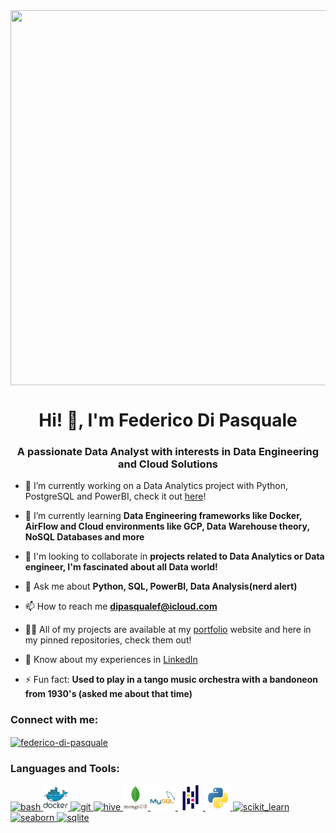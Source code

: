 
<img align="center" width="800" height="600" src="https://github.com/FedeDipa91/FedeDipa91/assets/81366296/196e4845-dec2-4b3b-9197-c21aa2bb3467">


<h1 align="center">Hi! 👋, I'm Federico Di Pasquale</h1>
<h3 align="center">A passionate Data Analyst with interests in Data Engineering and Cloud Solutions</h3>


- 🔭 I’m currently working on a Data Analytics project with Python, PostgreSQL and PowerBI, check it out [here](https://github.com/FedeDipa91/BikeSharing/blob/main/README.md)! 

- 🌱 I’m currently learning  **Data Engineering frameworks like Docker, AirFlow and Cloud environments like GCP, Data Warehouse theory, NoSQL Databases and more**

- 👯 I'm looking to collaborate in **projects related to Data Analytics or Data engineer, I'm fascinated about all Data world!**

- 💬 Ask me about **Python, SQL, PowerBI, Data Analysis(nerd alert)**

- 📫 How to reach me **dipasqualef@icloud.com**

- 👨‍💻 All of my projects are available at my [portfolio](https://www.datacamp.com/portfolio/FedericoDiPasquale) website and here in my pinned repositories, check them out!

- 📄 Know about my experiences in [LinkedIn](https://www.linkedin.com/in/federico-di-pasquale/)

- ⚡ Fun fact: **Used to play in a tango music orchestra with a bandoneon from 1930's (asked me about that time)**

<h3 align="left">Connect with me:</h3>
<p align="left">
<a href="https://www.linkedin.com/in/federico-di-pasquale/" target="blank"><img align="center" src="https://raw.githubusercontent.com/rahuldkjain/github-profile-readme-generator/master/src/images/icons/Social/linked-in-alt.svg" alt="federico-di-pasquale" height="30" width="40" /></a>
</p>

<h3 align="left">Languages and Tools:</h3>
<p align="left"> <a href="https://www.gnu.org/software/bash/" target="_blank" rel="noreferrer"> <img src="https://www.vectorlogo.zone/logos/gnu_bash/gnu_bash-icon.svg" alt="bash" width="40" height="40"/> </a> <a href="https://www.docker.com/" target="_blank" rel="noreferrer"> <img src="https://raw.githubusercontent.com/devicons/devicon/master/icons/docker/docker-original-wordmark.svg" alt="docker" width="40" height="40"/> </a> <a href="https://git-scm.com/" target="_blank" rel="noreferrer"> <img src="https://www.vectorlogo.zone/logos/git-scm/git-scm-icon.svg" alt="git" width="40" height="40"/> </a> <a href="https://hive.apache.org/" target="_blank" rel="noreferrer"> <img src="https://www.vectorlogo.zone/logos/apache_hive/apache_hive-icon.svg" alt="hive" width="40" height="40"/> </a> <a href="https://www.mongodb.com/" target="_blank" rel="noreferrer"> <img src="https://raw.githubusercontent.com/devicons/devicon/master/icons/mongodb/mongodb-original-wordmark.svg" alt="mongodb" width="40" height="40"/> </a> <a href="https://www.mysql.com/" target="_blank" rel="noreferrer"> <img src="https://raw.githubusercontent.com/devicons/devicon/master/icons/mysql/mysql-original-wordmark.svg" alt="mysql" width="40" height="40"/> </a> <a href="https://pandas.pydata.org/" target="_blank" rel="noreferrer"> <img src="https://raw.githubusercontent.com/devicons/devicon/2ae2a900d2f041da66e950e4d48052658d850630/icons/pandas/pandas-original.svg" alt="pandas" width="40" height="40"/> </a> <a href="https://www.python.org" target="_blank" rel="noreferrer"> <img src="https://raw.githubusercontent.com/devicons/devicon/master/icons/python/python-original.svg" alt="python" width="40" height="40"/> </a> <a href="https://scikit-learn.org/" target="_blank" rel="noreferrer"> <img src="https://upload.wikimedia.org/wikipedia/commons/0/05/Scikit_learn_logo_small.svg" alt="scikit_learn" width="40" height="40"/> </a> <a href="https://seaborn.pydata.org/" target="_blank" rel="noreferrer"> <img src="https://seaborn.pydata.org/_images/logo-mark-lightbg.svg" alt="seaborn" width="40" height="40"/> </a> <a href="https://www.sqlite.org/" target="_blank" rel="noreferrer"> <img src="https://www.vectorlogo.zone/logos/sqlite/sqlite-icon.svg" alt="sqlite" width="40" height="40"/> </a> </p>

